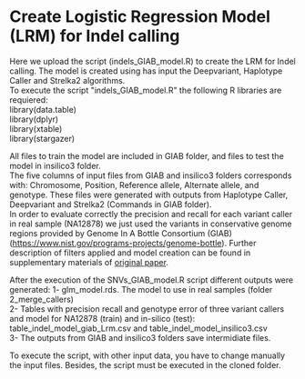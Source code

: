 # Create Logistic Regression Model (LRM) for Indel calling  
Here we upload the script (indels_GIAB_model.R) to create the LRM for Indel calling. The model is created using has input the Deepvariant, Haplotype Caller and Strelka2 algorithms.  
To execute the script "indels_GIAB_model.R" the following R libraries are requiered:  
library(data.table)  
library(dplyr)  
library(xtable)  
library(stargazer)  

All files to train the model are included in GIAB folder, and files to test the model in insilico3 folder.  
The five columns of input files from GIAB and insilico3 folders corresponds with: Chromosome, Position, Reference allele, Alternate allele, and genotype. These files were generated with outputs from Haplotype Caller, Deepvariant and Strelka2 (Commands in GIAB folder).  
In order to evaluate correctly the precision and recall for each variant caller in real sample (NA12878) we just used the variants in conservative genome regions provided by Genome In A Bottle Consortium (GIAB)(https://www.nist.gov/programs-projects/genome-bottle). Further description of filters applied and model creation can be found in supplementary materials of [original paper](https://www.biorxiv.org/content/10.1101/2021.07.20.453041v1).  

After the execution of the SNVs_GIAB_model.R script different outputs were generated:
1- glm_model.rds. The model to use in real samples (folder 2_merge_callers)  
2- Tables with precision recall and genotype error of three variant callers and model for NA12878 (train) and in-silico (test): table_indel_model_giab_Lrm.csv and table_indel_model_insilico3.csv  
3- The outputs from GIAB and insilico3 folders save intermidiate files.  

To execute the script, with other input data, you have to change manually the input files. Besides, the script must be executed in the cloned folder.

